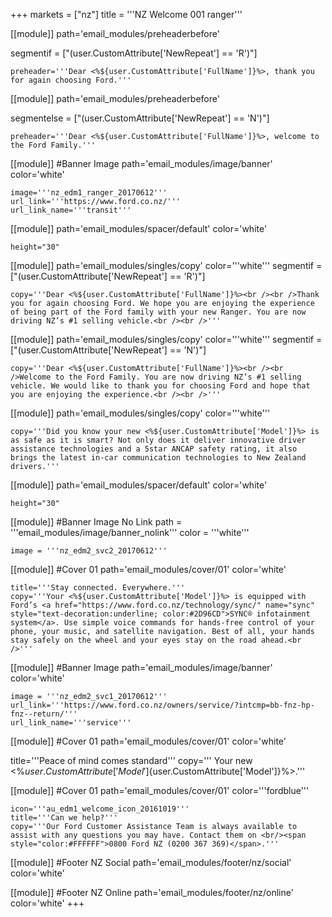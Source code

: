 +++
markets = ["nz"]
title = '''NZ Welcome 001 ranger'''

[[module]]
path='email_modules/preheaderbefore'

segmentif = ["(user.CustomAttribute['NewRepeat'] == 'R')"]

	preheader='''Dear <%${user.CustomAttribute['FullName']}%>, thank you for again choosing Ford.'''

[[module]]
path='email_modules/preheaderbefore'

segmentelse = ["(user.CustomAttribute['NewRepeat'] == 'N')"]

	preheader='''Dear <%${user.CustomAttribute['FullName']}%>, welcome to the Ford Family.'''

[[module]] #Banner Image
path='email_modules/image/banner'
color='white'

	image='''nz_edm1_ranger_20170612'''
	url_link='''https://www.ford.co.nz/'''
	url_link_name='''transit'''

[[module]]
path='email_modules/spacer/default'
color='white'

	height="30"
    
[[module]]
path='email_modules/singles/copy'
color='''white'''
segmentif = ["(user.CustomAttribute['NewRepeat'] == 'R')"]

	copy='''Dear <%${user.CustomAttribute['FullName']}%><br /><br />Thank you for again choosing Ford. We hope you are enjoying the experience of being part of the Ford family with your new Ranger. You are now driving NZ’s #1 selling vehicle.<br /><br />'''

[[module]]
path='email_modules/singles/copy'
color='''white'''
segmentif = ["(user.CustomAttribute['NewRepeat'] == 'N')"]

    copy='''Dear <%${user.CustomAttribute['FullName']}%><br /><br />Welcome to the Ford Family. You are now driving NZ’s #1 selling vehicle. We would like to thank you for choosing Ford and hope that you are enjoying the experience.<br /><br />'''

[[module]]
path='email_modules/singles/copy'
color='''white'''

    copy='''Did you know your new <%${user.CustomAttribute['Model']}%> is as safe as it is smart? Not only does it deliver innovative driver assistance technologies and a 5star ANCAP safety rating, it also brings the latest in-car communication technologies to New Zealand drivers.'''

[[module]]
path='email_modules/spacer/default'
color='white'

	height="30"
    
 [[module]] #Banner Image No Link
path = '''email_modules/image/banner_nolink'''
color = '''white'''

	image = '''nz_edm2_svc2_20170612'''

[[module]] #Cover 01 
path='email_modules/cover/01'
color='white'

	title='''Stay connected. Everywhere.'''
	copy='''Your <%${user.CustomAttribute['Model']}%> is equipped with Ford’s <a href="https://www.ford.co.nz/technology/sync/" name="sync" style="text-decoration:underline; color:#2D96CD">SYNC® infotainment system</a>. Use simple voice commands for hands-free control of your phone, your music, and satellite navigation. Best of all, your hands stay safely on the wheel and your eyes stay on the road ahead.<br />'''

[[module]] #Banner Image
path='email_modules/image/banner'
color='white'

	image = '''nz_edm2_svc1_20170612'''
    url_link='''https://www.ford.co.nz/owners/service/?intcmp=bb-fnz-hp-fnz--return/'''
	url_link_name='''service'''


[[module]] #Cover 01 
path='email_modules/cover/01'
color='white'

 title='''Peace of mind comes standard'''
	copy=''' Your new <%${user.CustomAttribute['Model']}%> includes a 3-year/100,000km warranty, 3-year roadside assistance, and 12-month/15,000km service intervals (whichever occurs first). <br /><br /> You will also receive an email from us within the next two months reminding you to book your Peace of Mind checkup. This is a quick, complimentary inspection to ensure that you are happy with how your vehicle is running. It also provides an opportunity to discuss any questions or concerns you may have about your new <%${user.CustomAttribute['Model']}%>.'''

[[module]] #Cover 01
path='email_modules/cover/01'
color='''fordblue'''

	icon='''au_edm1_welcome_icon_20161019'''
	title='''Can we help?'''
	copy='''Our Ford Customer Assistance Team is always available to assist with any questions you may have. Contact them on <br/><span style="color:#FFFFFF">0800 Ford NZ (0200 367 369)</span>.'''

[[module]] #Footer NZ Social
path='email_modules/footer/nz/social'
color='white'


[[module]] #Footer NZ Online
path='email_modules/footer/nz/online'
color='white'
+++